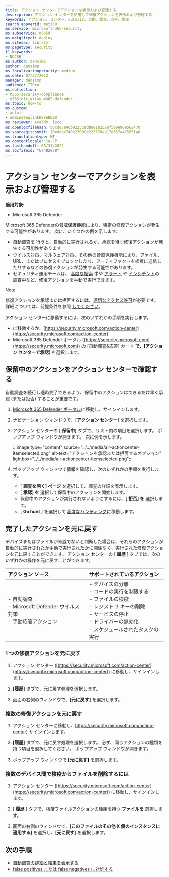 ```yaml
---
title: アクション センターでアクションを表示および管理する
description: アクション センターを使用して修復アクションを表示および管理する
keywords: アクション、センター、autoair、自動、調査、応答、修復
search.appverid: met150
ms.service: microsoft-365-security
ms.subservice: m365d
ms.mktglfcycl: deploy
ms.sitesec: library
ms.pagetype: security
f1.keywords:
- NOCSH
ms.author: dansimp
author: dansimp
ms.localizationpriority: medium
ms.date: 07/27/2022
manager: dansimp
audience: ITPro
ms.collection:
- M365-security-compliance
- m365initiative-m365-defender
ms.topic: how-to
ms.custom:
- autoir
- admindeeplinkDEFENDER
ms.reviewer: evaldm, isco
ms.openlocfilehash: b6cd87846b9225ced8a818252ef5b0e90e562470
ms.sourcegitcommit: 10e6abe740e27000e223378eb17d657a47555fa8
ms.translationtype: MT
ms.contentlocale: ja-JP
ms.lasthandoff: 08/31/2022
ms.locfileid: "67482078"
---
```

# <a name="view-and-manage-actions-in-the-action-center"></a>アクション センターでアクションを表示および管理する

**適用対象:**
- Microsoft 365 Defender

Microsoft 365 Defenderの脅威保護機能により、特定の修復アクションが発生する可能性があります。 次に、いくつかの例を示します:

- [自動調査を](m365d-autoir.md) 行うと、自動的に実行されるか、承認を待つ修復アクションが発生する可能性があります。
- ウイルス対策、マルウェア対策、その他の脅威保護機能により、ファイル、URL、またはプロセスをブロックしたり、アーティファクトを検疫に送信したりするなどの修復アクションが発生する可能性があります。
- セキュリティ運用チームは、 [高度な捜索](advanced-hunting-overview.md) 中や [アラート](investigate-alerts.md) や [インシデント](investigate-incidents.md)の調査中など、修復アクションを手動で実行できます。

> [!NOTE]
> 修復アクションを承認または拒否するには、[適切なアクセス許可](m365d-action-center.md#required-permissions-for-action-center-tasks)が必要です。 詳細については、前提条件を参照 [してください](m365d-configure-auto-investigation-response.md#prerequisites-for-automated-investigation-and-response-in-microsoft-365-defender)。

アクション センターに移動するには、次のいずれかの手順を実行します。

- に移動するか、[https://security.microsoft.com/action-center](https://security.microsoft.com/action-center)
- Microsoft 365 Defender ポータル ([https://security.microsoft.com](https://security.microsoft.com)) の [自動調査&応答] カード **で、[アクション センターで承認**] を選択します。

## <a name="review-pending-actions-in-the-action-center"></a>保留中のアクションをアクション センターで確認する

自動調査を続行し適時完了できるよう、保留中のアクションはできるだけ早く承認 (または拒否) することが重要です。 

1. <a href="https://go.microsoft.com/fwlink/p/?linkid=2077139" target="_blank">Microsoft 365 Defender ポータル</a>に移動し、サインインします。 

2. ナビゲーション ウィンドウで、[**アクション センター**] を選択します。 

3. アクション センターの [ **保留中]** タブで、リスト内の項目を選択します。 ポップアップ ウィンドウが開きます。 次に例を示します。

   :::image type="content" source="../../media/air-actioncenter-itemselected.png" alt-text="アクションを承認または拒否するオプション" lightbox="../../media/air-actioncenter-itemselected.png":::

4. ポップアップ ウィンドウで情報を確認し、次のいずれかの手順を実行します。
   - [ **調査を開く] ページ** を選択して、調査の詳細を表示します。
   - [ **承認] を** 選択して保留中のアクションを開始します。
   - 保留中のアクションが実行されないようにするには、[ **拒否] を** 選択します。
   - [ **Go hunt** ] を選択して [高度なハンティング](advanced-hunting-overview.md)に移動します。 

## <a name="undo-completed-actions"></a>完了したアクションを元に戻す

デバイスまたはファイルが脅威でないと判断した場合は、それらのアクションが自動的に実行されたか手動で実行されたかに関係なく、実行された修復アクションを元に戻すことができます。 アクション センターの [ **履歴** ] タブでは、次のいずれかの操作を元に戻すことができます。  

| アクション ソース | サポートされているアクション |
|:---|:---|
| - 自動調査 <br/>- Microsoft Defender ウイルス対策 <br/>- 手動応答アクション | - デバイスの分離 <br/>- コードの実行を制限する <br/>- ファイルの検疫 <br/>- レジストリ キーの削除 <br/>- サービスの停止 <br/>- ドライバーの無効化 <br/>- スケジュールされたタスクの実行 |

### <a name="undo-one-remediation-action"></a>1 つの修復アクションを元に戻す

1. アクション センター ([https://security.microsoft.com/action-center](https://security.microsoft.com/action-center)) に移動し、サインインします。

2. **[履歴]** タブで、元に戻す処理を選択します。

3. 画面の右側のウィンドウで、**[元に戻す]** を選択します。

### <a name="undo-multiple-remediation-actions"></a>複数の修復アクションを元に戻す

1. アクション センターに移動し、https://security.microsoft.com/action-center) サインインします。

2. **[履歴]** タブで、元に戻す処理を選択します。 必ず、同じアクションの種類を持つ項目を選択してください。 ポップアップ ウィンドウが開きます。

3. ポップアップ ウィンドウで **[元に戻す]** を選択します。

### <a name="to-remove-a-file-from-quarantine-across-multiple-devices"></a>複数のデバイス間で検疫からファイルを削除するには 

1. アクション センター ([https://security.microsoft.com/action-center](https://security.microsoft.com/action-center)) に移動し、サインインします。

2. [ **履歴** ] タブで、検疫ファイルアクションの種類を持つ **ファイルを** 選択します。

3. 画面の右側のウィンドウで、**[このファイルのその他 X 個のインスタンスに適用する]** を選択し、**[元に戻す]** を選択します。

## <a name="next-steps"></a>次の手順

- [自動調査の詳細と結果を表示する](m365d-autoir-results.md)
- [false positives または false negatives に対処する](m365d-autoir-report-false-positives-negatives.md)
